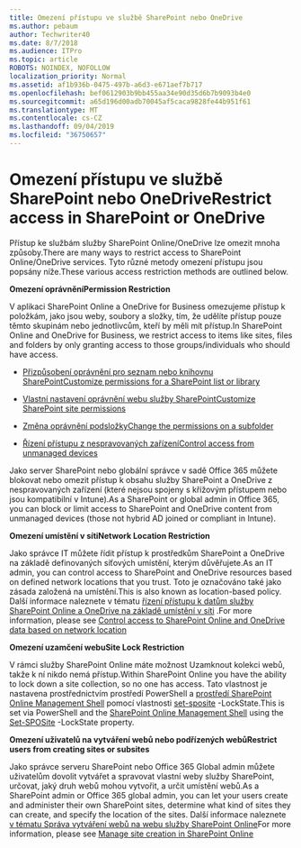 ```yaml
---
title: Omezení přístupu ve službě SharePoint nebo OneDrive
ms.author: pebaum
author: Techwriter40
ms.date: 8/7/2018
ms.audience: ITPro
ms.topic: article
ROBOTS: NOINDEX, NOFOLLOW
localization_priority: Normal
ms.assetid: af1b936b-0475-497b-a6d3-e671aef7b717
ms.openlocfilehash: bef0612903b9bb455aa34e90d35d6b7b9093b4e0
ms.sourcegitcommit: a65d196d00adb70045af5caca9828fe44b951f61
ms.translationtype: MT
ms.contentlocale: cs-CZ
ms.lasthandoff: 09/04/2019
ms.locfileid: "36750657"
---
```

# <a name="restrict-access-in-sharepoint-or-onedrive"></a><span data-ttu-id="4ddbd-102">Omezení přístupu ve službě SharePoint nebo OneDrive</span><span class="sxs-lookup"><span data-stu-id="4ddbd-102">Restrict access in SharePoint or OneDrive</span></span>

<span data-ttu-id="4ddbd-103">Přístup ke službám služby SharePoint Online/OneDrive lze omezit mnoha způsoby.</span><span class="sxs-lookup"><span data-stu-id="4ddbd-103">There are many ways to restrict access to SharePoint Online/OneDrive services.</span></span> <span data-ttu-id="4ddbd-104">Tyto různé metody omezení přístupu jsou popsány níže.</span><span class="sxs-lookup"><span data-stu-id="4ddbd-104">These various access restriction methods are outlined below.</span></span> 

<span data-ttu-id="4ddbd-105">**Omezení oprávnění**</span><span class="sxs-lookup"><span data-stu-id="4ddbd-105">**Permission Restriction**</span></span>

<span data-ttu-id="4ddbd-106">V aplikaci SharePoint Online a OneDrive for Business omezujeme přístup k položkám, jako jsou weby, soubory a složky, tím, že udělíte přístup pouze těmto skupinám nebo jednotlivcům, kteří by měli mít přístup.</span><span class="sxs-lookup"><span data-stu-id="4ddbd-106">In SharePoint Online and OneDrive for Business, we restrict access to items like sites, files and folders by only granting access to those groups/individuals who should have access.</span></span>

- [<span data-ttu-id="4ddbd-107">Přizpůsobení oprávnění pro seznam nebo knihovnu SharePoint</span><span class="sxs-lookup"><span data-stu-id="4ddbd-107">Customize permissions for a SharePoint list or library</span></span>](https://support.office.com/article/Customize-permissions-for-a-SharePoint-list-or-library-02d770f3-59eb-4910-a608-5f84cc297782)

- [<span data-ttu-id="4ddbd-108">Vlastní nastavení oprávnění webu služby SharePoint</span><span class="sxs-lookup"><span data-stu-id="4ddbd-108">Customize SharePoint site permissions</span></span>](https://docs.microsoft.com/sharepoint/customize-sharepoint-site-permissions)

- [<span data-ttu-id="4ddbd-109">Změna oprávnění podsložky</span><span class="sxs-lookup"><span data-stu-id="4ddbd-109">Change the permissions on a subfolder</span></span>](https://support.office.com/article/Change-the-permissions-on-a-subfolder-5427BD7C-F20A-4F75-8CF2-5359DD45A1A6)

- [<span data-ttu-id="4ddbd-110">Řízení přístupu z nespravovaných zařízení</span><span class="sxs-lookup"><span data-stu-id="4ddbd-110">Control access from unmanaged devices</span></span>](https://docs.microsoft.com/sharepoint/control-access-from-unmanaged-devices)

<span data-ttu-id="4ddbd-111">Jako server SharePoint nebo globální správce v sadě Office 365 můžete blokovat nebo omezit přístup k obsahu služby SharePoint a OneDrive z nespravovaných zařízení (které nejsou spojeny s křížovým přístupem nebo jsou kompatibilní v Intune).</span><span class="sxs-lookup"><span data-stu-id="4ddbd-111">As a SharePoint or global admin in Office 365, you can block or limit access to SharePoint and OneDrive content from unmanaged devices (those not hybrid AD joined or compliant in Intune).</span></span>

<span data-ttu-id="4ddbd-112">**Omezení umístění v síti**</span><span class="sxs-lookup"><span data-stu-id="4ddbd-112">**Network Location Restriction**</span></span>

<span data-ttu-id="4ddbd-113">Jako správce IT můžete řídit přístup k prostředkům SharePoint a OneDrive na základě definovaných síťových umístění, kterým důvěřujete.</span><span class="sxs-lookup"><span data-stu-id="4ddbd-113">As an IT admin, you can control access to SharePoint and OneDrive resources based on defined network locations that you trust.</span></span> <span data-ttu-id="4ddbd-114">Toto je označováno také jako zásada založená na umístění.</span><span class="sxs-lookup"><span data-stu-id="4ddbd-114">This is also known as location-based policy.</span></span> <span data-ttu-id="4ddbd-115">Další informace naleznete v tématu [řízení přístupu k datům služby SharePoint Online a OneDrive na základě umístění v síti](https://docs.microsoft.com/sharepoint/control-access-based-on-network-location) .</span><span class="sxs-lookup"><span data-stu-id="4ddbd-115">For more information, please see [Control access to SharePoint Online and OneDrive data based on network location](https://docs.microsoft.com/sharepoint/control-access-based-on-network-location)</span></span>

<span data-ttu-id="4ddbd-116">**Omezení uzamčení webu**</span><span class="sxs-lookup"><span data-stu-id="4ddbd-116">**Site Lock Restriction**</span></span> 

<span data-ttu-id="4ddbd-117">V rámci služby SharePoint Online máte možnost Uzamknout kolekci webů, takže k ní nikdo nemá přístup.</span><span class="sxs-lookup"><span data-stu-id="4ddbd-117">Within SharePoint Online you have the ability to lock down a site collection, so no one has access.</span></span> <span data-ttu-id="4ddbd-118">Tato vlastnost je nastavena prostřednictvím prostředí PowerShell a [prostředí SharePoint Online Management Shell](https://docs.microsoft.com/powershell/sharepoint/sharepoint-online/connect-sharepoint-online?view=sharepoint-ps) pomocí vlastnosti [set-sposite](https://docs.microsoft.com/powershell/module/sharepoint-online/set-sposite?view=sharepoint-ps) -LockState.</span><span class="sxs-lookup"><span data-stu-id="4ddbd-118">This is set via PowerShell and the [SharePoint Online Management Shell](https://docs.microsoft.com/powershell/sharepoint/sharepoint-online/connect-sharepoint-online?view=sharepoint-ps) using the [Set-SPOSite](https://docs.microsoft.com/powershell/module/sharepoint-online/set-sposite?view=sharepoint-ps) -LockState property.</span></span>

<span data-ttu-id="4ddbd-119">**Omezení uživatelů na vytváření webů nebo podřízených webů**</span><span class="sxs-lookup"><span data-stu-id="4ddbd-119">**Restrict users from creating sites or subsites**</span></span>

<span data-ttu-id="4ddbd-120">Jako správce serveru SharePoint nebo Office 365 Global admin můžete uživatelům dovolit vytvářet a spravovat vlastní weby služby SharePoint, určovat, jaký druh webů mohou vytvořit, a určit umístění webů.</span><span class="sxs-lookup"><span data-stu-id="4ddbd-120">As a SharePoint admin or Office 365 global admin, you can let your users create and administer their own SharePoint sites, determine what kind of sites they can create, and specify the location of the sites.</span></span> <span data-ttu-id="4ddbd-121">Další informace naleznete [v tématu Správa vytváření webů na webu služby SharePoint Online](https://docs.microsoft.com/sharepoint/manage-site-creation)</span><span class="sxs-lookup"><span data-stu-id="4ddbd-121">For more information, please see [Manage site creation in SharePoint Online](https://docs.microsoft.com/sharepoint/manage-site-creation)</span></span>

